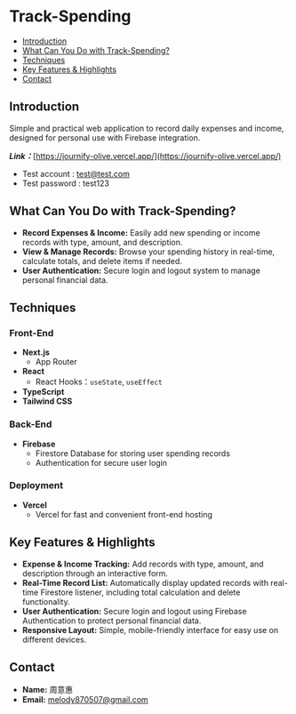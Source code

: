 # Track-Spending

- [Introduction](#introduction)
- [What Can You Do with Track-Spending?](#what-can-you-do-with-track-spending)
- [Techniques](#techniques)
- [Key Features & Highlights](#key-features--highlights)
- [Contact](#contact)

## Introduction

Simple and practical web application to record daily expenses and income, designed for personal use with Firebase integration.

**_Link：_**[https://journify-olive.vercel.app/](https://journify-olive.vercel.app/)

- Test account : test@test.com
- Test password : test123

## What Can You Do with Track-Spending?

- **Record Expenses & Income:** Easily add new spending or income records with type, amount, and description.
- **View & Manage Records:** Browse your spending history in real-time, calculate totals, and delete items if needed.
- **User Authentication:** Secure login and logout system to manage personal financial data.

## Techniques

### Front-End
- **Next.js**
  - App Router
- **React**
  - React Hooks：`useState`, `useEffect`
- **TypeScript**
- **Tailwind CSS**

### Back-End
- **Firebase**
  - Firestore Database for storing user spending records
  - Authentication for secure user login

### Deployment
- **Vercel**
    - Vercel for fast and convenient front-end hosting

## Key Features & Highlights

- **Expense & Income Tracking:** Add records with type, amount, and description through an interactive form.
- **Real-Time Record List:** Automatically display updated records with real-time Firestore listener, including total calculation and delete functionality.
- **User Authentication:** Secure login and logout using Firebase Authentication to protect personal financial data.
- **Responsive Layout:** Simple, mobile-friendly interface for easy use on different devices.

## Contact
* **Name:** 周意惠
* **Email:** melody870507@gmail.com